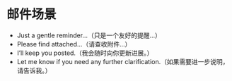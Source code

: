 # 邮件场景

- Just a gentle reminder…（只是一个友好的提醒…）
- Please find attached…（请查收附件…）
- I’ll keep you posted.（我会随时向你更新进展。）
- Let me know if you need any further clarification.（如果需要进一步说明，请告诉我。）

